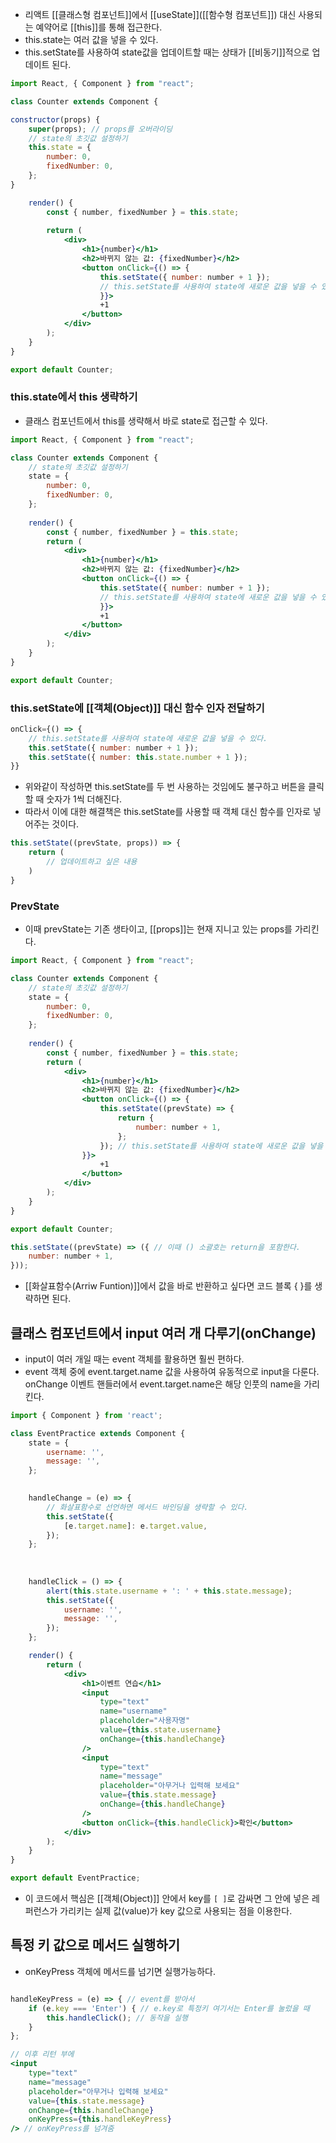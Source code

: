 - 리액트 [[클래스형 컴포넌트]]에서 [[useState]]([[함수형 컴포넌트]]) 대신 사용되는 예약어로 [[this]]를 통해 접근한다.
- this.state는 여러 값을 넣을 수 있다.
- this.setState를 사용하여 state값을 업데이트할 때는 상태가 [[비동기]]적으로 업데이트 된다.

```jsx
import React, { Component } from "react";

class Counter extends Component {

constructor(props) {
	super(props); // props를 오버라이딩
	// state의 초깃값 설정하기
	this.state = {
		number: 0,
		fixedNumber: 0,
	};
}

	render() {
		const { number, fixedNumber } = this.state;
	
		return (
			<div>
				<h1>{number}</h1>
				<h2>바뀌지 않는 값: {fixedNumber}</h2>
				<button onClick={() => {
					this.setState({ number: number + 1 }); 
					// this.setState를 사용하여 state에 새로운 값을 넣을 수 있다.
					}}>
					+1
				</button>
			</div>
		);
	}
}

export default Counter;
```

### this.state에서 this 생략하기
- 클래스 컴포넌트에서 this를 생략해서 바로 state로 접근할 수 있다.

```jsx
import React, { Component } from "react";

class Counter extends Component {
	// state의 초깃값 설정하기
	state = {
		number: 0,
		fixedNumber: 0,
	};
  
	render() {
		const { number, fixedNumber } = this.state;
		return (
			<div>
				<h1>{number}</h1>
				<h2>바뀌지 않는 값: {fixedNumber}</h2>
				<button onClick={() => {
					this.setState({ number: number + 1 }); 
					// this.setState를 사용하여 state에 새로운 값을 넣을 수 있다.
					}}>
					+1
				</button>
			</div>
		);
	}
}

export default Counter;
```


### this.setState에 [[객체(Object)]] 대신 함수 인자 전달하기

```jsx
onClick={() => {
	// this.setState를 사용하여 state에 새로운 값을 넣을 수 있다.
	this.setState({ number: number + 1 });
	this.setState({ number: this.state.number + 1 });
}}
```

- 위와같이 작성하면 this.setState를 두 번 사용하는 것임에도 불구하고 버튼을 클릭할 때 숫자가 1씩 더해진다.
- 따라서 이에 대한 해결책은 this.setState를 사용할 때 객체 대신 함수를 인자로 넣어주는 것이다.


```js
this.setState((prevState, props)) => {
	return (
		// 업데이트하고 싶은 내용
	)
}
```


### PrevState
- 이때 prevState는 기존 생타이고, [[props]]는 현재 지니고 있는 props를 가리킨다.

```jsx
import React, { Component } from "react";

class Counter extends Component {
	// state의 초깃값 설정하기
	state = {
		number: 0,
		fixedNumber: 0,
	};
  
	render() {
		const { number, fixedNumber } = this.state;
		return (
			<div>
				<h1>{number}</h1>
				<h2>바뀌지 않는 값: {fixedNumber}</h2>
				<button onClick={() => {
					this.setState((prevState) => {
						return {
							number: number + 1,
						};
					}); // this.setState를 사용하여 state에 새로운 값을 넣을 수 있다.
				}}>
					+1
				</button>
			</div>
		);
	}
}

export default Counter;
```

```jsx
this.setState((prevState) => ({ // 이때 () 소괄호는 return을 포함한다.
	number: number + 1, 
}));
```

- [[화살표함수(Arriw Funtion)]]에서 값을 바로 반환하고 싶다면 코드 블록 { }를 생략하면 된다.

## 클래스 컴포넌트에서 input 여러 개 다루기(onChange)
- input이 여러 개일 때는 event 객체를 활용하면 훨씬 편하다.
- event 객체 중에 event.target.name 값을 사용하여 유동적으로 input을 다룬다. onChange 이벤트 핸들러에서 event.target.name은 해당 인풋의 name을 가리킨다.

```jsx
import { Component } from 'react';

class EventPractice extends Component {
	state = {
		username: '',
		message: '',
	};

	  
	handleChange = (e) => {
		// 화살표함수로 선언하면 메서드 바인딩을 생략할 수 있다.
		this.setState({
			[e.target.name]: e.target.value,
		});
	};
	
	  
	
	handleClick = () => {
		alert(this.state.username + ': ' + this.state.message);
		this.setState({
			username: '',
			message: '',
		});
	};

	render() {
		return (
			<div>
				<h1>이벤트 연습</h1>
				<input
					type="text"
					name="username"
					placeholder="사용자명"
					value={this.state.username}
					onChange={this.handleChange}
				/>
				<input
					type="text"
					name="message"
					placeholder="아무거나 입력해 보세요"
					value={this.state.message}
					onChange={this.handleChange}
				/>
				<button onClick={this.handleClick}>확인</button>
			</div>
		);
	}
}

export default EventPractice;

```

- 이 코드에서 핵심은 [[객체(Object)]] 안에서 key를 `[ ]`로 감싸면 그 안에 넣은 레퍼런스가 가리키는 실제 값(value)가 key 값으로 사용되는 점을 이용한다.

## 특정 키 값으로 메서드 실행하기
- onKeyPress 객체에 메서드를 넘기면 실행가능하다.

```jsx

handleKeyPress = (e) => { // event를 받아서
	if (e.key === 'Enter') { // e.key로 특정키 여기서는 Enter를 눌렀을 때
		this.handleClick(); // 동작을 실행
	}
};

// 이후 리턴 부에
<input
	type="text"
	name="message"
	placeholder="아무거나 입력해 보세요"
	value={this.state.message}
	onChange={this.handleChange}
	onKeyPress={this.handleKeyPress}
/> // onKeyPress를 넘겨줌

```
